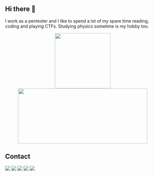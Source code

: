 ## Hi there 👋

I work as a pentester and I like to spend a lot of my spare time reading, coding and playing CTFs. Studying physics sometime is my hobby too.

<div align="center">
    <a href="https://github.com/anuraghazra/github-readme-stats">
      <img align="center" height="180em" src="https://github-readme-stats.vercel.app/api/?username=torsh4rk&theme=chartreuse-dark" />
    </a>
    <a href="https://github.com/anuraghazra/convoychat">
      <img align="center" width="420" height="180em" src="https://github-readme-stats.vercel.app/api/top-langs/?username=torsh4rk&layout=compact&theme=dracula" />
    </a>
</div>


## Contact

<div style="display: inline_block">
   <a href="https://twitter.com/torsh4rk" target="_blank"><img src="https://img.shields.io/badge/@torsh4rk-grey.svg?style=square&logo=twitter" target="_blank"></a>
   <a href="https://www.linkedin.com/in/cadu-angelotti-b11565127/" target="_blank"><img src="https://img.shields.io/badge/Cadu-Angelotti-blue.svg?style=square&logo=linkedin" target="_blank"></a>
   <a href="https://www.instagram.com/torsh4rk" target="_blank"><img src="https://img.shields.io/badge/@torsh4rk-brown.svg?style=square&logo=instagram" target="_blank"></a>
   <a href="https://hackthebox.eu/profile/102779" target="_blank"><img src="https://img.shields.io/badge/torsh4rk-black?style=square&logo=hackthebox" target="_blank" ></a>
   <a href="https://ctftime.org/team/147700" target="_blank"><img src="https://img.shields.io/badge/torsh4rk_CTFtime-darkred?style=square&logo=ctftime" target="_blank"></a>

</div>
